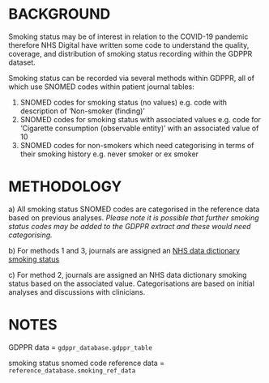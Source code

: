 # BACKGROUND
Smoking status may be of interest in relation to the COVID-19 pandemic therefore NHS Digital have written some code to understand the quality, coverage, and distribution of smoking status recording within the GDPPR dataset.

Smoking status can be recorded via several methods within GDPPR, all of which use SNOMED codes within patient journal tables:

1.	SNOMED codes for smoking status (no values) e.g. code with description of ‘Non-smoker (finding)’
2.	SNOMED codes for smoking status with associated values e.g. code for ‘Cigarette consumption (observable entity)’ with an associated value of 10
3.	SNOMED codes for non-smokers which need categorising in terms of their smoking history e.g. never smoker or ex smoker

# METHODOLOGY

a) All smoking status SNOMED codes are categorised in the reference data based on previous analyses. _Please note it is possible that further smoking status codes may be added to the GDPPR extract and these would need categorising._

b) For methods 1 and 3, journals are assigned an [NHS data dictionary smoking status](https://datadictionary.nhs.uk/attributes/smoking_status.html)

c) For method 2, journals are assigned an NHS data dictionary smoking status based on the associated value. Categorisations are based on initial analyses and discussions with clinicians.

# NOTES

GDPPR data = ```gdppr_database.gdppr_table```

smoking status snomed code reference data = ```reference_database.smoking_ref_data```

